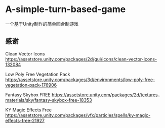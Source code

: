 # A-simple-turn-based-game
一个基于Unity制作的简单回合制游戏

## 感谢

Clean Vector Icons
https://assetstore.unity.com/packages/2d/gui/icons/clean-vector-icons-132084

Low Poly Free Vegetation Pack
https://assetstore.unity.com/packages/3d/environments/low-poly-free-vegetation-pack-176906

Fantasy Skybox FREE
https://assetstore.unity.com/packages/2d/textures-materials/sky/fantasy-skybox-free-18353

KY Magic Effects Free
https://assetstore.unity.com/packages/vfx/particles/spells/ky-magic-effects-free-21927
